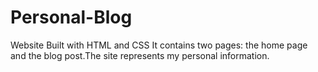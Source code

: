 # Personal-Blog
Website Built with HTML and CSS It contains two pages: the home page and the blog post.The site represents my personal information.
